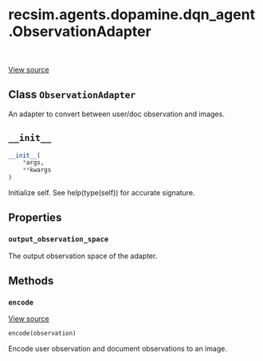 <div itemscope itemtype="http://developers.google.com/ReferenceObject">
<meta itemprop="name" content="recsim.agents.dopamine.dqn_agent.ObservationAdapter" />
<meta itemprop="path" content="Stable" />
<meta itemprop="property" content="output_observation_space"/>
<meta itemprop="property" content="__init__"/>
<meta itemprop="property" content="encode"/>
</div>

# recsim.agents.dopamine.dqn_agent.ObservationAdapter

<table class="tfo-notebook-buttons tfo-api" align="left">
</table>

<a target="_blank" href="https://github.com/google-research/recsim/agents/dopamine/dqn_agent.py">View
source</a>

## Class `ObservationAdapter`

An adapter to convert between user/doc observation and images.

<!-- Placeholder for "Used in" -->

<h2 id="__init__"><code>__init__</code></h2>

```python
__init__(
    *args,
    **kwargs
)
```

Initialize self. See help(type(self)) for accurate signature.

## Properties

<h3 id="output_observation_space"><code>output_observation_space</code></h3>

The output observation space of the adapter.

## Methods

<h3 id="encode"><code>encode</code></h3>

<a target="_blank" href="https://github.com/google-research/recsim/agents/dopamine/dqn_agent.py">View
source</a>

```python
encode(observation)
```

Encode user observation and document observations to an image.
